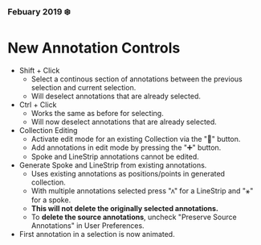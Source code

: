 ### Febuary 2019 ❄️
# New Annotation Controls
* Shift + Click
    * Select a continous section of annotations between the previous selection and current selection.
    * Will deselect annotations that are already selected.
* Ctrl + Click
    * Works the same as before for selecting.
    * Will now deselect annotations that are already selected.
* Collection Editing
    * Activate edit mode for an existing Collection via the "📝" button.
    * Add annotations in edit mode by pressing the "➕" button.
    * Spoke and LineStrip annotations cannot be edited.
* Generate Spoke and LineStrip from existing annotations.
    * Uses existing annotations as positions/points in generated collection.
    * With multiple annotations selected press "ʌ" for a LineStrip and "⚹" for a spoke.
    * **This will not delete the originally selected annotations.**
    * To **delete the source annotations**, uncheck "Preserve Source Annotations" in User Preferences.
* First annotation in a selection is now animated.